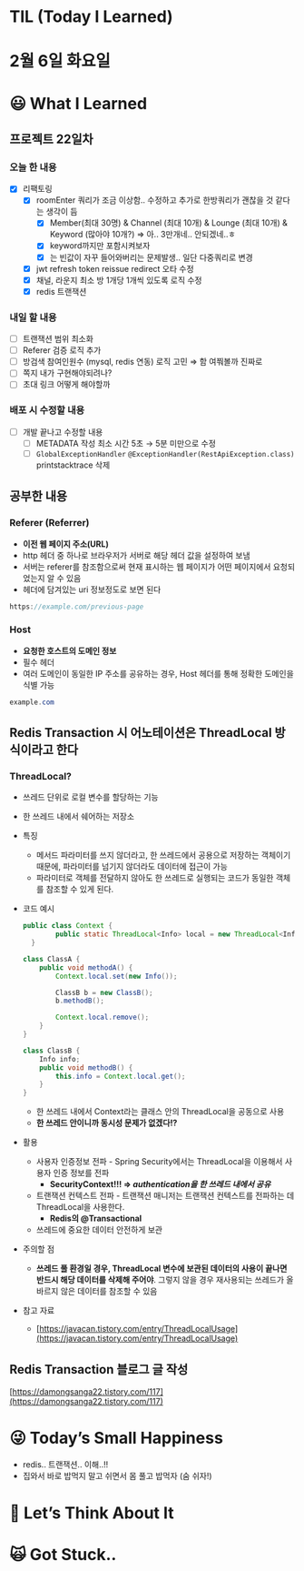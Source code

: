 # TIL (Today I Learned)

# 2월 6일 화요일

# 😃 What I Learned

## 프로젝트 22일차

### 오늘 한 내용

- [x]  리팩토링
    - [x]  roomEnter 쿼리가 조금 이상함.. 수정하고 추가로 한방쿼리가 괜찮을 것 같다는 생각이 듬
        - [x]  Member(최대 30명) & Channel (최대 10개) & Lounge (최대 10개) & Keyword (많아야 10개?)  ⇒ 아.. 3만개네.. 안되겠네..ㅎ
        - [x]  keyword까지만 포함시켜보자
        - [x]  는 빈값이 자꾸 들어와버리는 문제발생.. 일단 다중쿼리로 변경
    - [x]  jwt refresh token reissue redirect 오타 수정
    - [x]  채널, 라운지 최소 방 1개당 1개씩 있도록 로직 수정
    - [x]  redis 트랜잭션

### 내일 할 내용

- [ ]  트랜잭션 범위 최소화
- [ ]  Referer 검증 로직 추가
- [ ]  방검색 참여인원수 (mysql, redis 연동) 로직 고민 ⇒ 함 여쭤볼까 진짜로
- [ ]  쪽지 내가 구현해야되려나?
- [ ]  초대 링크 어떻게 해야할까

### 배포 시 수정할 내용

- [ ]  개발 끝나고 수정할 내용
    - [ ]  METADATA 작성 최소 시간 5초 → 5분 미만으로 수정
    - [ ]  `GlobalExceptionHandler` `@ExceptionHandler(RestApiException.class)` printstacktrace 삭제

## 공부한 내용

### Referer (Referrer)

- **이전 웹 페이지 주소(URL)**
- http 헤더 중 하나로 브라우저가 서버로 해당 헤더 값을 설정하여 보냄
- 서버는 referer를 참조함으로써 현재 표시하는 웹 페이지가 어떤 페이지에서 요청되었는지 알 수 있음
- 헤더에 담겨있는 uri 정보정도로 보면 된다

```java
https://example.com/previous-page
```

### Host

- **요청한 호스트의 도메인 정보**
- 필수 헤더
- 여러 도메인이 동일한 IP 주소를 공유하는 경우, Host 헤더를 통해 정확한 도메인을 식별 가능

```java
example.com
```

## Redis Transaction 시 어노테이션은 ThreadLocal 방식이라고 한다

### **ThreadLocal?**

- 쓰레드 단위로 로컬 변수를 할당하는 기능
- 한 쓰레드 내에서 쉐어하는 저장소
- 특징
    - 메서드 파라미터를 쓰지 않더라고, 한 쓰레드에서 공용으로 저장하는 객체이기 때문에, 파라미터를 넘기지 않더라도 데이터에 접근이 가능
    - 파라미터로 객체를 전달하지 않아도 한 쓰레드로 실행되는 코드가 동일한 객체를 참조할 수 있게 된다.
- 코드 예시
    
    ```java
    public class Context {
            public static ThreadLocal<Info> local = new ThreadLocal<Info>();
      }
    
    class ClassA {
        public void methodA() {
            Context.local.set(new Info());
    
            ClassB b = new ClassB();
            b.methodB();
    
            Context.local.remove();
        }
    }
    
    class ClassB {
        Info info;
        public void methodB() {
            this.info = Context.local.get();
        }
    }
    ```
    
    - 한 쓰레드 내에서 Context라는 클래스 안의 ThreadLocal을 공동으로 사용
    - **한 쓰레드 안이니까 동시성 문제가 없겠다!?**

- 활용
    - 사용자 인증정보 전파 - Spring Security에서는 ThreadLocal을 이용해서 사용자 인증 정보를 전파
        - **SecurityContext!!! ⇒ *authentication을 한 쓰레드 내에서 공유***
    - 트랜잭션 컨텍스트 전파 - 트랜잭션 매니저는 트랜잭션 컨텍스트를 전파하는 데 ThreadLocal을 사용한다.
        - **Redis의 @Transactional**
    - 쓰레드에 중요한 데이터 안전하게 보관
    
- 주의할 점
    - **쓰레드 풀 환경일 경우, ThreadLocal 변수에 보관된 데이터의 사용이 끝나면 반드시 해당 데이터를 삭제해 주어야**. 그렇지 않을 경우 재사용되는 쓰레드가 올바르지 않은 데이터를 참조할 수 있음
    
- 참고 자료
    - [https://javacan.tistory.com/entry/ThreadLocalUsage](https://javacan.tistory.com/entry/ThreadLocalUsage)

## Redis Transaction 블로그 글 작성

[https://damongsanga22.tistory.com/117](https://damongsanga22.tistory.com/117)

# 😜 Today’s Small Happiness

- redis.. 트랜잭션.. 이해..!!
- 집와서 바로 밥먹지 말고 쉬면서 몸 풀고 밥먹자 (숨 쉬자!)

# 🧐 Let’s Think About It

# 🙀 Got Stuck..